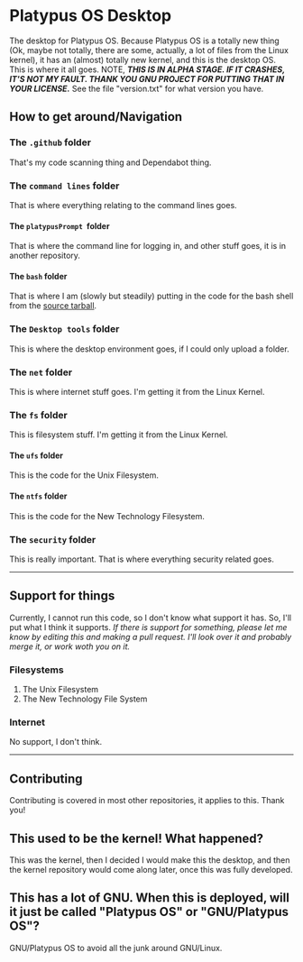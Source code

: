 # Platypus OS Desktop
The desktop for Platypus OS. Because Platypus OS is a totally new thing (Ok, maybe not totally, there are some, actually, a lot of files from the Linux kernel), it has an (almost) totally new kernel, and this is the desktop OS. This is where it all goes. NOTE, ***THIS IS IN ALPHA STAGE. IF IT CRASHES, IT'S NOT MY FAULT. THANK YOU GNU PROJECT FOR PUTTING THAT IN YOUR LICENSE.*** See the file "version.txt" for what version you have.
## How to get around/Navigation
### The `.github` folder
That's my code scanning thing and Dependabot thing.
### The `command lines` folder
That is where everything relating to the command lines goes.
#### The `platypusPrompt `folder
That is where the command line for logging in, and other stuff goes, it is in another repository.
#### The `bash` folder
That is where I am (slowly but steadily) putting in the code for the bash shell from the [source tarball](https://github.com/Platypus-Tech/platypus-os-desktop-alpha/blob/main/command%20lines/bash-5.0.tar.gz).
### The `Desktop tools` folder
This is where the desktop environment goes, if I could only upload a folder.
### The `net` folder
This is where internet stuff goes. I'm getting it from the Linux Kernel.
### The `fs` folder
This is filesystem stuff. I'm getting it from the Linux Kernel.
#### The `ufs` folder
This is the code for the Unix Filesystem.
#### The `ntfs` folder
This is the code for the New Technology Filesystem.
### The `security` folder
This is really important. That is where everything security related goes.
***
## Support for things
Currently, I cannot run this code, so I don't know what support it has. So, I'll put what I think it supports. *If there is support for something, please let me know by editing this and making a pull request. I'll look over it and probably merge it, or work woth you on it.*
### Filesystems
1. The Unix Filesystem
2. The New Technology File System
### Internet
No support, I don't think.
***
## Contributing
Contributing is covered in most other repositories, it applies to this. Thank you!
## This used to be the kernel! What happened?
This was the kernel, then I decided I would make this the desktop, and then the kernel repository would come along later, once this was fully developed.
## This has a lot of GNU. When this is deployed, will it just be called "Platypus OS" or "GNU/Platypus OS"?
GNU/Platypus OS to avoid all the junk around GNU/Linux.
